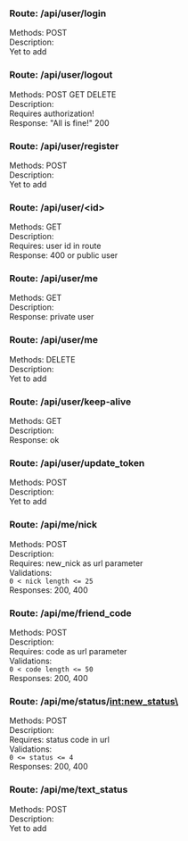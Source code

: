 ### Route: /api/user/login
Methods: POST  
Description:  
Yet to add  


### Route: /api/user/logout
Methods: POST GET DELETE  
Description:  
Requires authorization!  
Response: "All is fine!" 200  


### Route: /api/user/register
Methods: POST  
Description:  
Yet to add  


### Route: /api/user/<id\>
Methods: GET  
Description:  
Requires: user id in route  
Response: 400 or public user  


### Route: /api/user/me
Methods: GET  
Description:  
Response: private user  


### Route: /api/user/me
Methods: DELETE  
Description:  
Yet to add  


### Route: /api/user/keep-alive
Methods: GET  
Description:  
Response: ok  


### Route: /api/user/update_token
Methods: POST  
Description:  
Yet to add  


### Route: /api/me/nick
Methods: POST  
Description:  
Requires: new_nick as url parameter  
Validations:  
`0 < nick length <= 25`  
Responses: 200, 400  


### Route: /api/me/friend_code
Methods: POST  
Description:  
Requires: code as url parameter  
Validations:  
`0 < code length <= 50`  
Responses: 200, 400  


### Route: /api/me/status/<int:new_status\>
Methods: POST  
Description:  
Requires: status code in url  
Validations:  
`0 <= status <= 4`  
Responses: 200, 400  


### Route: /api/me/text_status
Methods: POST  
Description:  
Yet to add  


